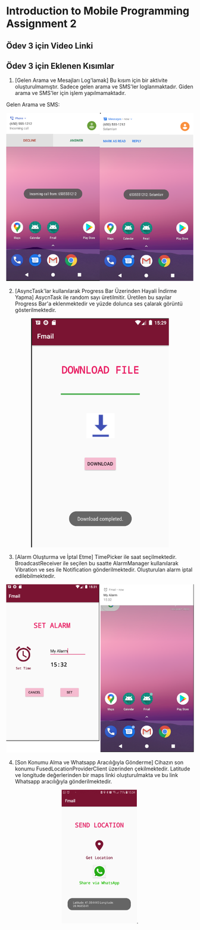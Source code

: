 # Introduction to Mobile Programming Assignment 2

## Ödev 3 için Video Linki

## Ödev 3 için Eklenen Kısımlar

1. [Gelen Arama ve Mesajları Log'lamak]
Bu kısım için bir aktivite oluşturulmamıştır. Sadece gelen arama ve SMS'ler loglanmaktadır. Giden arama ve SMS'ler için işlem yapılmamaktadır.

Gelen Arama ve SMS:
<p align="center">
  <img src="Screenshots/aramalar.png">
</p>

2. [AsyncTask'lar kullanılarak Progress Bar Üzerinden Hayali İndirme Yapma]
AsycnTask ile random sayı üretilmitir. Üretilen bu sayılar Progress Bar'a eklenmektedir ve yüzde dolunca ses çalarak görüntü gösterilmektedir.

<p align="center">
  <img src="Screenshots/indirme.png">
</p>

3. [Alarm Oluşturma ve İptal Etme]
TimePicker ile saat seçilmektedir. BroadcastReceiver ile seçilen bu saatte AlarmManager kullanılarak Vibration ve ses ile Notification gönderilmektedir. Oluşturulan alarm iptal edilebilmektedir.

<p align="center">
  <img src="Screenshots/alarm.png">
</p>

4. [Son Konumu Alma ve Whatsapp Aracılığıyla Gönderme]
Cihazın son konumu FusedLocationProviderClient üzerinden çekilmektedir. Latitude ve longitude değerlerinden bir maps linki oluşturulmakta ve bu link Whatsapp aracılığıyla gönderilmektedir.

<p align="center">
<img src="Screenshots/location.jpg" width="40%">.
</p>



